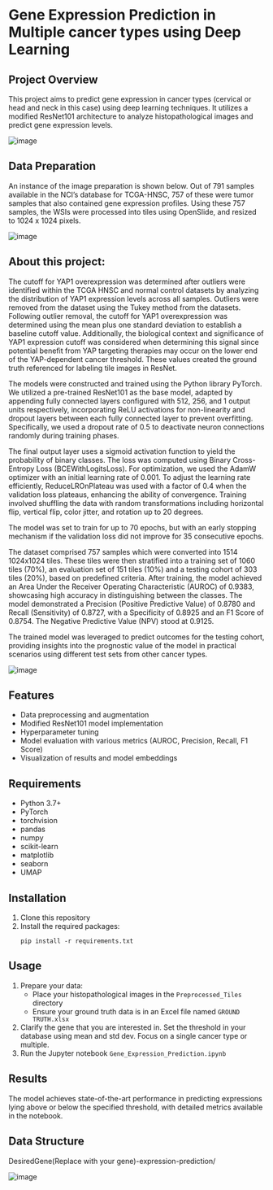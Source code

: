 # Gene Expression Prediction in Multiple cancer types using Deep Learning

## Project Overview
This project aims to predict gene expression in cancer types (cervical or head and neck in this case) using deep learning techniques. It utilizes a modified ResNet101 architecture to analyze histopathological images and predict gene expression levels.

![image](https://github.com/user-attachments/assets/6c9de619-2f32-4dba-a264-a3bdc9770be5)


## Data Preparation
An instance of the image preparation is shown below. Out of 791 samples available in the NCI’s database for TCGA-HNSC, 757 of these were tumor samples that also contained gene expression profiles. Using these 757 samples, the WSIs were processed into tiles using OpenSlide, and resized to 1024 x 1024 pixels. 
   
![image](https://github.com/user-attachments/assets/b8c34c2e-aec0-4f84-b50b-d655eb672b3c)

## About this project:
The cutoff for YAP1 overexpression was determined after outliers were identified within the TCGA HNSC and normal control datasets by analyzing the distribution of YAP1 expression levels across all samples. Outliers were removed from the dataset using the Tukey method from the datasets. Following outlier removal, the cutoff for YAP1 overexpression was determined using the mean plus one standard deviation to establish a baseline cutoff value. Additionally, the biological context and significance of YAP1 expression cutoff was considered when determining this signal since potential benefit from YAP targeting therapies may occur on the lower end of the YAP-dependent cancer threshold. These values created the ground truth referenced for labeling tile images in ResNet. 

The models were constructed and trained using the Python library PyTorch. We utilized a pre-trained ResNet101 as the base model, adapted by appending fully connected layers configured with 512, 256, and 1 output units respectively, incorporating ReLU activations for non-linearity and dropout layers between each fully connected layer to prevent overfitting. Specifically, we used a dropout rate of 0.5 to deactivate neuron connections randomly during training phases. 

The final output layer uses a sigmoid activation function to yield the probability of binary classes. The loss was computed using Binary Cross-Entropy Loss (BCEWithLogitsLoss). For optimization, we used the AdamW optimizer with an initial learning rate of 0.001. To adjust the learning rate efficiently, ReduceLROnPlateau was used with a factor of 0.4 when the validation loss plateaus, enhancing the ability of convergence. 
Training involved shuffling the data with random transformations including horizontal flip, vertical flip, color jitter, and rotation up to 20 degrees. 

The model was set to train for up to 70 epochs, but with an early stopping mechanism if the validation loss did not improve for 35 consecutive epochs.

The dataset comprised 757 samples which were converted into 1514 1024x1024 tiles. These tiles were then stratified into a training set of 1060 tiles (70%), an evaluation set of 151 tiles (10%) and a testing cohort of 303 tiles (20%), based on predefined criteria. After training, the model achieved an Area Under the Receiver Operating Characteristic (AUROC) of 0.9383, showcasing high accuracy in distinguishing between the classes. The model demonstrated a Precision (Positive Predictive Value) of 0.8780 and Recall (Sensitivity) of 0.8727, with a Specificity of 0.8925 and an F1 Score of 0.8754. The Negative Predictive Value (NPV) stood at 0.9125.

The trained model was leveraged to predict outcomes for the testing cohort, providing insights into the prognostic value of the model in practical scenarios using different test sets from other cancer types.

![image](https://github.com/user-attachments/assets/37e74bfc-f970-4253-b3ff-b3d38bf6a201)


## Features
- Data preprocessing and augmentation
- Modified ResNet101 model implementation
- Hyperparameter tuning
- Model evaluation with various metrics (AUROC, Precision, Recall, F1 Score)
- Visualization of results and model embeddings

## Requirements
- Python 3.7+
- PyTorch
- torchvision
- pandas
- numpy
- scikit-learn
- matplotlib
- seaborn
- UMAP

## Installation
1. Clone this repository
2. Install the required packages:
   ```
   pip install -r requirements.txt
   ```

## Usage
1. Prepare your data:
   - Place your histopathological images in the `Preprocessed_Tiles` directory
   - Ensure your ground truth data is in an Excel file named `GROUND TRUTH.xlsx`
2. Clarify the gene that you are interested in. Set the threshold in your database using mean and std dev. Focus on a single cancer type or multiple.
3. Run the Jupyter notebook `Gene_Expression_Prediction.ipynb`

## Results
The model achieves state-of-the-art performance in predicting expressions lying above or below the specified threshold, with detailed metrics available in the notebook.

## Data Structure
DesiredGene(Replace with your gene)-expression-prediction/

![image](https://github.com/user-attachments/assets/cebb4f29-633a-4537-9c7f-ddf75364842c)

